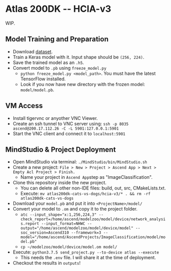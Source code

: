 # Atlas 200DK -- HCIA-v3

WIP.

## Model Training and Preparation

- Download [dataset](https://drive.google.com/file/d/1srPeSkbkKSSdB97UUDLNxOFI-7Tv5MJ1/view?usp=sharing).
- Train a Keras model with it. Input shape should be `(256, 224)`.
- Save the trained model as an `.h5`.
- Convert model to `.pb` using `freeze_model.py` 
  - `python freeze_model.py <model_path>`. You must have the latest TensorFlow installed.
  - Look if you now have new directory with the frozen model: `model/model.pb`.

## VM Access

- Install tigervnc or anyother VNC Viewer.
- Create an ssh tunnel to VNC server using: `ssh -p 8035 ascend@200.17.112.26 -C -L 5901:127.0.0.1:5901`
- Start the VNC client and connect it to `localhost:5901`

## MindStudio & Project Deployment

- Open MindStudio via terminal: `./MindStudio/bin/MindStudio.sh`
- Create a new project: `File > New > Project > Ascend App > Next > Empty Acl Project > Finish.`
  - Name your project in `Ascend App`step as "ImageClassification".
- Clone this repository inside the new project.
  - You can delete all other non-IDE files: build, out, src, CMakeLists.txt.
  - Execute: `mv atlas200dk-cats-vs-dogs/hcia-v3/* . && rm -rf atlas200dk-cats-vs-dogs`
- Download your `model.pb` and put it into `<ProjectName>/model/`
- Convert your model to `.om` and copy it to the project folder.
  - `atc --input_shape="x:1,256,224,3" --check_report=/home/ascend/modelzoo/model/device/network_analysis.report --input_format=NHWC --output="/home/ascend/modelzoo/model/device/model" --soc_version=Ascend310 --framework=3 --model="/home/ascend/AscendProjects/ImageClassification/model/model.pb" `
  - `cp ~/modelzoo/model/device/model.om model/`
- Execute: `python3.7.5 send_project.py --to-device atlas --execute`
  - This needs the `.env` file. I will share it at the time of deployment.
- Checkout the results in `outputs`!

